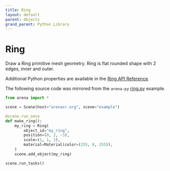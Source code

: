 ```yaml
---
title: Ring
layout: default
parent: Objects
grand_parent: Python Library
---
```


# Ring

Draw a Ring primitive mesh geometry. Ring is flat rounded shape with 2 edges, inner and outer.

Additional Python properties are available in the [Ring API Reference](/content/python-api/objects/ring).

The following source code was mirrored from the `arena-py` [ring.py](https://github.com/arenaxr/arena-py/blob/master/examples/objects/ring.py) example.

```python
from arena import *

scene = Scene(host="arenaxr.org", scene="example")

@scene.run_once
def make_ring():
    my_ring = Ring(
        object_id="my_ring",
        position=(0, 2, -3),
        scale=(1, 1, 1),
        material=Material(color=(255, 0, 255)),
    )
    scene.add_object(my_ring)

scene.run_tasks()
```
